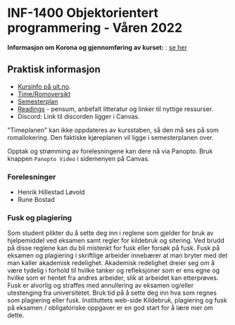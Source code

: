 INF-1400 Objektorientert programmering - Våren 2022
================================

**Informasjon om Korona og gjennomføring av kurset:** : [se her](korona.md)


Praktisk informasjon
--------------

* [Kursinfo på uit.no](http://uit.no/studiekatalog/emner/2023/var/inf-1400-1). 
* [Time/Romoversikt](http://timeplan.uit.no/emne_timeplan.php?sem=23v&module[]=INF-1400-1)
* [Semesterplan](semesterplan.md)
* [Readings](readings.md) - pensum, anbefalt litteratur og linker til nyttige ressurser.
* Discord: Link til discorden ligger i Canvas.

"Timeplanen" kan ikke oppdateres av kursstaben, så den må ses på som romallokering. Den faktiske kjøreplanen vil ligge i semesterplanen over.

Opptak og strømming av forelesningene kan dere nå via Panopto. Bruk knappen `Panopto Video` i sidemenyen på Canvas.


### Forelesninger
- Henrik Hillestad Løvold
- Rune Bostad


###  Fusk og plagiering

Som student plikter du å sette deg inn i reglene som gjelder for bruk av hjelpemiddel ved eksamen samt regler for kildebruk og sitering. Ved brudd på disse reglene kan du bli mistenkt for fusk eller forsøk på fusk. Fusk på eksamen og plagiering i skriftlige arbeider innebærer at man bryter med det man kaller akademisk redelighet. Akademisk redelighet dreier seg om å være tydelig i forhold til hvilke tanker og refleksjoner som er ens egne og hvilke som er hentet fra andres arbeider, slik at arbeidet kan etterprøves. Fusk er alvorlig og straffes med annullering av eksamen og/eller utestenging fra universitetet. Bruk tid på å sette deg inn hva som regnes som plagiering eller fusk. Instituttets web-side Kildebruk, plagiering og fusk på eksamen / obligatoriske oppgaver er en god start for å lære mer om dette.



